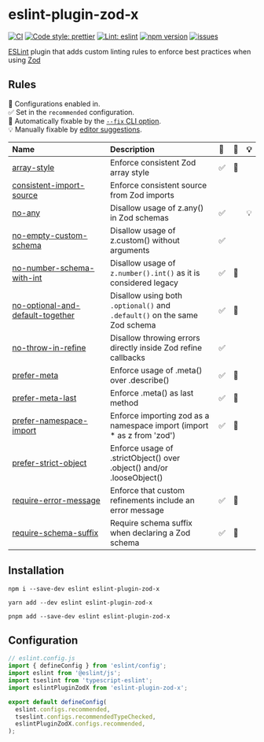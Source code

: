 # eslint-plugin-zod-x

[![CI][CIBadge]][CIURL]
[![Code style: prettier][CodeStyleBadge]][CodeStyleURL]
[![Lint: eslint][lintBadge]][lintURL]
[![npm version][npmVersionBadge]][npmVersionURL]
[![issues][issuesBadge]][issuesURL]

[CIBadge]: https://img.shields.io/github/actions/workflow/status/marcalexiei/eslint-plugin-zod-x/ci.yml?style=for-the-badge&logo=github&event=push&label=CI
[CIURL]: https://github.com/marcalexiei/eslint-plugin-zod-x/actions/workflows/CI.yml/badge.svg
[CodeStyleBadge]: https://img.shields.io/badge/code_style-prettier-ff69b4.svg?style=for-the-badge&logo=prettier
[CodeStyleURL]: https://prettier.io
[npmVersionBadge]: https://img.shields.io/npm/v/eslint-plugin-zod-x.svg?style=for-the-badge&logo=npm
[npmVersionURL]: https://www.npmjs.com/package/eslint-plugin-zod-x
[lintBadge]: https://img.shields.io/badge/lint-eslint-3A33D1?logo=eslint&style=for-the-badge
[lintURL]: https://eslint.org
[issuesBadge]: https://img.shields.io/github/issues/marcalexiei/eslint-plugin-zod-x.svg?style=for-the-badge
[issuesURL]: https://github.com/marcalexiei/eslint-plugin-zod-x/issues

[ESLint](https://eslint.org) plugin that adds custom linting rules to enforce best practices when using [Zod](https://github.com/colinhacks/zod)

## Rules

<!-- begin auto-generated rules list -->

💼 Configurations enabled in.\
✅ Set in the `recommended` configuration.\
🔧 Automatically fixable by the [`--fix` CLI option](https://eslint.org/docs/user-guide/command-line-interface#--fix).\
💡 Manually fixable by [editor suggestions](https://eslint.org/docs/latest/use/core-concepts#rule-suggestions).

| Name                                                                               | Description                                                               | 💼  | 🔧  | 💡  |
| :--------------------------------------------------------------------------------- | :------------------------------------------------------------------------ | :-- | :-- | :-- |
| [array-style](docs/rules/array-style.md)                                           | Enforce consistent Zod array style                                        | ✅  | 🔧  |     |
| [consistent-import-source](docs/rules/consistent-import-source.md)                 | Enforce consistent source from Zod imports                                |     |     |     |
| [no-any](docs/rules/no-any.md)                                                     | Disallow usage of z.any() in Zod schemas                                  | ✅  |     | 💡  |
| [no-empty-custom-schema](docs/rules/no-empty-custom-schema.md)                     | Disallow usage of z.custom() without arguments                            | ✅  |     |     |
| [no-number-schema-with-int](docs/rules/no-number-schema-with-int.md)               | Disallow usage of `z.number().int()` as it is considered legacy           | ✅  | 🔧  |     |
| [no-optional-and-default-together](docs/rules/no-optional-and-default-together.md) | Disallow using both `.optional()` and `.default()` on the same Zod schema | ✅  | 🔧  |     |
| [no-throw-in-refine](docs/rules/no-throw-in-refine.md)                             | Disallow throwing errors directly inside Zod refine callbacks             | ✅  |     |     |
| [prefer-meta](docs/rules/prefer-meta.md)                                           | Enforce usage of .meta() over .describe()                                 | ✅  | 🔧  |     |
| [prefer-meta-last](docs/rules/prefer-meta-last.md)                                 | Enforce .meta() as last method                                            | ✅  | 🔧  |     |
| [prefer-namespace-import](docs/rules/prefer-namespace-import.md)                   | Enforce importing zod as a namespace import (import \* as z from 'zod')   | ✅  | 🔧  |     |
| [prefer-strict-object](docs/rules/prefer-strict-object.md)                         | Enforce usage of .strictObject() over .object() and/or .looseObject()     |     |     |     |
| [require-error-message](docs/rules/require-error-message.md)                       | Enforce that custom refinements include an error message                  | ✅  | 🔧  |     |
| [require-schema-suffix](docs/rules/require-schema-suffix.md)                       | Require schema suffix when declaring a Zod schema                         | ✅  | 🔧  |     |

<!-- end auto-generated rules list -->

## Installation

```shell
npm i --save-dev eslint eslint-plugin-zod-x
```

```shell
yarn add --dev eslint eslint-plugin-zod-x
```

```shell
pnpm add --save-dev eslint eslint-plugin-zod-x
```

## Configuration

```js
// eslint.config.js
import { defineConfig } from 'eslint/config';
import eslint from '@eslint/js';
import tseslint from 'typescript-eslint';
import eslintPluginZodX from 'eslint-plugin-zod-x';

export default defineConfig(
  eslint.configs.recommended,
  tseslint.configs.recommendedTypeChecked,
  eslintPluginZodX.configs.recommended,
);
```
